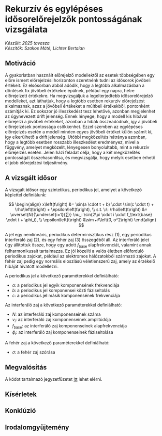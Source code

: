 # Rekurzív és egylépéses idősorelőrejelzők pontosságának vizsgálata

*Készült: 2025 tavasza*  
*Készítők: Szakos Máté, Lichter Bertalan*

## Motiváció

A gyakorlatban használt előrejelző modellektől az esetek többségében egy előre ismert előrejelzési horizonton szeretnénk tudni az idősorok jövőbeli értékeit. Ez elsősorban abból adódik, hogy a legtöbb alkalmazásban a döntések fix jövőbeli értékekre épülnek, például egy napra, hétre előrejelzett értékekre.
Ha megvizsgáljuk a legelterjedtebb idősorelőrejelző modelleket, azt láthatjuk, hogy a legtöbb esetben rekurzív előrejelzést alkalmaznak, azaz a jövőbeli értékeket a múltbeli értékekből, pontonként számítják ki. Ez sokszor jó illeszkedést tesz lehetővé, azonban megjelenhet az úgynevezett drift jelenség. Ennek lényege, hogy a modell kis hibával előrejelzi a jövőbeli értékeket, azonban a hibák összeadódnak, így a jövőbeli előrejelzések pontossága csökkenhet. Ezzel szemben az egylépéses előrejelzés esetén a modell minden egyes jövőbeli értéket külön számít ki, így elkerülhető a drift jelenség. Utóbbi megközelítés hátránya azonban, hogy a legtöbb esetben rosszabb illeszkedést eredményez, mivel a függvény, amelyet megközelít, lényegesen bonyolultabb, mint a rekurzív előrejelzés esetén.
Jelen házi feladat célja, hogy a két megközelítés pontosságát összehasonlítsa, és megvizsgálja, hogy melyik esetben érhető el jobb előrejelzési teljesítmény.

## A vizsgált idősor

A vizsgált idősor egy szintetikus, periodikus jel, amelyet a következő képlettel definiálunk:

$$
\begin{align}
x\left(t\right) &= \sin(a \cdot t + b) \cdot \sin(c \cdot t) + \rho\left(t\right) + \epsilon\left(t\right), \\
s.t. \:\: \rho\left(t\right) &= \overset{N}{\underset{i=1}{∑}} \nu_i \sin(2\pi \cdot i \cdot f_\text{base} \cdot t + \phi_i), \\
\epsilon\left(t\right) &\sim 𝓝\left(0, σ^2\right)
\end{align}
$$

A jel egy nemlineáris, periodikus determinisztikus rész (1), egy periodikus interferáló zaj (2), és egy fehér zaj (3) összegéből áll. Az interferáló jelet úgy állítottuk össze, hogy egy adott $f_\text{base}$ alapfrekvenciát, valamint annak felharmonikusait tartalmazza. Ez jól közelíti a valós életben előforduló periodikus zajokat, például az elektromos hálózatokból származó zajokat. A fehér zaj pedig egy normális eloszlású véletlenszerű zaj, amely az érzékelő hibáját hivatott modellezni.

A periodikus jel a következő paraméterekkel definiálható:

- $a$: a periodikus jel egyik komponensének frekvenciája
- $b$: a periodikus jel komponensei közti fáziseltolás
- $c$: a periodikus jel másik komponensének frekvenciája

Az interferáló zaj a következő paraméterekkel definiálható:

- $N$: az interferáló zaj komponenseinek száma
- $\nu_i$: az interferáló zaj komponenseinek amplitúdója
- $f_\text{base}$: az interferáló zaj komponenseinek alapfrekvenciája
- $\phi_i$: az interferáló zaj komponenseinek fáziseltolása

A fehér zaj a következő paraméterekkel definiálható:

- $σ$: a fehér zaj szórása

## Megvalósítás

A kódot tartalmazó jegyzetfüzetet [itt](https://colab.research.google.com/drive/1vbjXEjMGOJvdmeCx64Wp0zAvEwHeoLsO#scrollTo=KY0a9gzobvrV) lehet elérni.

## Kísérletek

## Konklúzió

## Irodalomgyűjtemény
